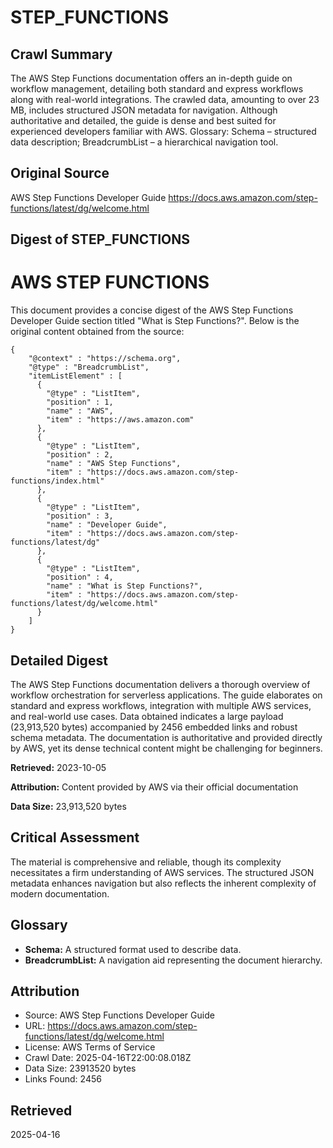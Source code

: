 # STEP_FUNCTIONS

## Crawl Summary
The AWS Step Functions documentation offers an in-depth guide on workflow management, detailing both standard and express workflows along with real-world integrations. The crawled data, amounting to over 23 MB, includes structured JSON metadata for navigation. Although authoritative and detailed, the guide is dense and best suited for experienced developers familiar with AWS. Glossary: Schema – structured data description; BreadcrumbList – a hierarchical navigation tool.

## Original Source
AWS Step Functions Developer Guide
https://docs.aws.amazon.com/step-functions/latest/dg/welcome.html

## Digest of STEP_FUNCTIONS

# AWS STEP FUNCTIONS

This document provides a concise digest of the AWS Step Functions Developer Guide section titled "What is Step Functions?". Below is the original content obtained from the source:

```
{
    "@context" : "https://schema.org",
    "@type" : "BreadcrumbList",
    "itemListElement" : [
      {
        "@type" : "ListItem",
        "position" : 1,
        "name" : "AWS",
        "item" : "https://aws.amazon.com"
      },
      {
        "@type" : "ListItem",
        "position" : 2,
        "name" : "AWS Step Functions",
        "item" : "https://docs.aws.amazon.com/step-functions/index.html"
      },
      {
        "@type" : "ListItem",
        "position" : 3,
        "name" : "Developer Guide",
        "item" : "https://docs.aws.amazon.com/step-functions/latest/dg"
      },
      {
        "@type" : "ListItem",
        "position" : 4,
        "name" : "What is Step Functions?",
        "item" : "https://docs.aws.amazon.com/step-functions/latest/dg/welcome.html"
      }
    ]
}
```

## Detailed Digest
The AWS Step Functions documentation delivers a thorough overview of workflow orchestration for serverless applications. The guide elaborates on standard and express workflows, integration with multiple AWS services, and real-world use cases. Data obtained indicates a large payload (23,913,520 bytes) accompanied by 2456 embedded links and robust schema metadata. The documentation is authoritative and provided directly by AWS, yet its dense technical content might be challenging for beginners.

**Retrieved:** 2023-10-05

**Attribution:** Content provided by AWS via their official documentation

**Data Size:** 23,913,520 bytes

## Critical Assessment
The material is comprehensive and reliable, though its complexity necessitates a firm understanding of AWS services. The structured JSON metadata enhances navigation but also reflects the inherent complexity of modern documentation.

## Glossary
- **Schema:** A structured format used to describe data.
- **BreadcrumbList:** A navigation aid representing the document hierarchy.

## Attribution
- Source: AWS Step Functions Developer Guide
- URL: https://docs.aws.amazon.com/step-functions/latest/dg/welcome.html
- License: AWS Terms of Service
- Crawl Date: 2025-04-16T22:00:08.018Z
- Data Size: 23913520 bytes
- Links Found: 2456

## Retrieved
2025-04-16
